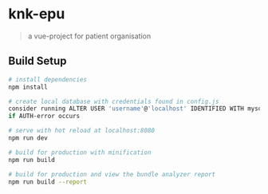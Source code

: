 # knk-epu

> a vue-project for patient organisation

## Build Setup

``` bash
# install dependencies
npm install

# create local database with credentials found in config.js
consider running ALTER USER 'username'@'localhost' IDENTIFIED WITH mysql_native_password BY 'password'
if AUTH-error occurs

# serve with hot reload at localhost:8080
npm run dev

# build for production with minification
npm run build

# build for production and view the bundle analyzer report
npm run build --report
```

